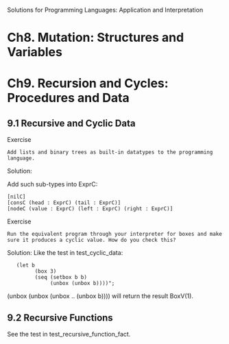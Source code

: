Solutions for Programming Languages: Application and Interpretation

# Ch8. Mutation: Structures and Variables

# Ch9. Recursion and Cycles: Procedures and Data

## 9.1 Recursive and Cyclic Data
Exercise
```
Add lists and binary trees as built-in datatypes to the programming language.
```
Solution: 

Add such sub-types into ExprC:
```
[nilC]
[consC (head : ExprC) (tail : ExprC)]
[nodeC (value : ExprC) (left : ExprC) (right : ExprC)]
```

Exercise
```
Run the equivalent program through your interpreter for boxes and make sure it produces a cyclic value. How do you check this?
```
Solution:
Like the test in test_cyclic_data:
```
   (let b
         (box 3)
         (seq (setbox b b)
              (unbox (unbox b))))";
```
(unbox (unbox (unbox .. (unbox b)))) will return the result BoxV(1).


## 9.2 Recursive Functions
See the test in test_recursive_function_fact.

